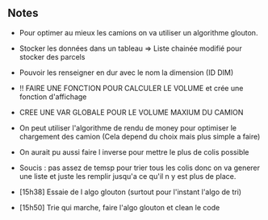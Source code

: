 


## Notes

- Pour optimer au mieux les camions on va utiliser un algorithme glouton.
- Stocker les données dans un tableau => Liste chainée modifié pour stocker des parcels
- Pouvoir les renseigner en dur avec le nom la dimension  (ID DIM)
- !! FAIRE UNE FONCTION POUR CALCULER LE VOLUME et crée une fonction d'affichage

- CREE UNE VAR GLOBALE POUR LE VOLUME MAXIUM DU CAMION
- On peut utiliser l'algorithme de rendu de money pour optimiser le chargement des camion (Cela depend du choix mais plus simple a faire)
- On aurait pu aussi faire l inverse pour mettre le plus de colis possible

- Soucis : pas assez de temsp pour trier tous les colis donc on va generer une liste et juste les remplir jusqu'a ce qu'il n y est plus de place.
- [15h38] Essaie de l algo glouton (surtout pour l'instant l'algo de tri)
- [15h50] Trie qui marche, faire l'algo glouton et clean le code



